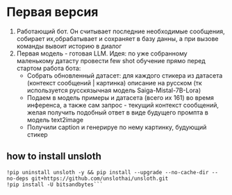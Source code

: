 # Первая версия
1) Работающий бот. Он считывает последние необходимые сообщения, собирает их,обрабатывает и сохраняет в базу данны, а при вызове команды вывоит историю в диалог
2) Первая модель - готовая LLM. Идея: по уже собранному маленькому датасту провести few shot обучение прямо перед стартом работа бота:
    * Собрать обновленный датасет: для каждого стикера из датасета (контекст сообщений | картинка) описание на русском (тк используется русскязычная модель Saiga-Mistal-7B-Lora)
    * Подаем в модель примеры и датасета (всего их 161) во время инференса, а также сам запрос - текущий контекст сообщений, желая получить подобный ответ в виде будущего промпта в модель text2image
    * Получили caption и генерируе по нему картинку, будующий стикер


## how to install unsloth
```!pip install unsloth
!pip uninstall unsloth -y && pip install --upgrade --no-cache-dir --no-deps git+https://github.com/unslothai/unsloth.git
!pip install -U bitsandbytes```
